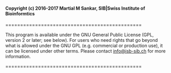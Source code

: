 #### Copyright (c) 2016-2017 Martial M Sankar, SIB|Swiss Institute of Bioinformtics

==============================================

This program is available under the GNU General Public License (GPL, version 2 or later; see below). For users who need rights that go beyond what is allowed under the GNU GPL (e.g. commercial or production use), it can be licensed under other terms. Please contact info@isb-sib.ch for more information.

==============================================








